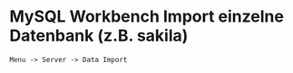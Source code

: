 # MySQL Workbench Import einzelne Datenbank (z.B. sakila) 

```
Menu -> Server -> Data Import  

```
